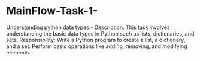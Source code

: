 # MainFlow-Task-1-
Understanding python data types:- 
Description: This task involves understanding the basic data types in Python such as lists, dictionaries, and sets. 
Responsibility: Write a Python program to create a list, a dictionary, and a set. Perform basic operations like adding, removing, and modifying elements.
